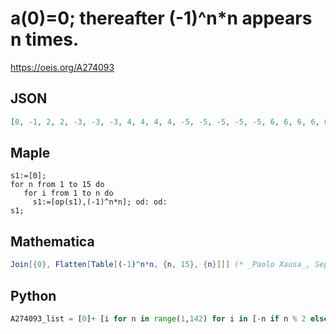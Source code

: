 # a\(0\)\=0; thereafter \(\-1\)^n\*n appears n times\.
https://oeis.org/A274093
## JSON
```JSON
[0, -1, 2, 2, -3, -3, -3, 4, 4, 4, 4, -5, -5, -5, -5, -5, 6, 6, 6, 6, 6, 6, -7, -7, -7, -7, -7, -7, -7, 8, 8, 8, 8, 8, 8, 8, 8, -9, -9, -9, -9, -9, -9, -9, -9, -9, 10, 10, 10, 10, 10, 10, 10, 10, 10, 10, -11, -11, -11, -11, -11, -11, -11, -11, -11, -11, -11, 12, 12, 12, 12, 12, 12, 12, 12, 12, 12, 12]
```
## Maple
```Maple
s1:=[0];
for n from 1 to 15 do
   for i from 1 to n do
     s1:=[op(s1),(-1)^n*n]; od: od:
s1;
```
## Mathematica
```Mathematica
Join[{0}, Flatten[Table[(-1)^n*n, {n, 15}, {n}]]] (* _Paolo Xausa_, Sep 30 2024 *)
```
## Python
```Python
A274093_list = [0]+ [i for n in range(1,142) for i in [-n if n % 2 else n]*n] # _Chai Wah Wu_, Jun 11 2016
```
